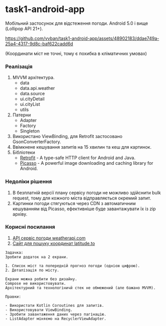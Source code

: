 # task1-android-app

Мобільний застосунок для відстеження погоди. Android 5.0 і вище (Lollipop API 21+).

https://github.com/vvban/task1-android-app/assets/48902183/ddae749a-25a4-4317-9d8c-baf622cadd6d

(Координати міст не точні, тому є похибка в кліматичних умовах) 

### Реалізація
1. MVVM архітектура.
    - data
    - data.api.weather
    - data.source
    - ui.cityDetail
    - ui.cityList
    - utils
2. Патерни
   - Adapter
   - Factory
   - Singleton
3. Використано ViewBinding, для Retrofit застосовано GsonConverterFactory.
4. Ввімкнене кешування запитів на 15 хвилин та кеш для картинок.
5. Бібліотеки 
   - [Retrofit](https://square.github.io/retrofit/) - A type-safe HTTP client for Android and Java.
   - [Picasso](https://square.github.io/picasso/) - A powerful image downloading and caching library for Android.

### Недоліки рішення
1. В безплатній версії плану сервісу погоди не можливо здійснити bulk request, тому для кожного міста відправляється окремий запит.
2. Картинки погоди стягуються через CDN з автоматичним кешуванням від Picasso, ефективніше буде завантажувати їх із zip архіву.

### Корисні посилання
1. [API сервіс погоди weatherapi.com](https://www.weatherapi.com/api-explorer.aspx#current)
2. [Сайт для пошуку координат latitude.to](https://latitude.to/map/ua/ukraine/regions)

```
Задачка:
Зробити додаток на 2 екрани.

1. Список міст та попередній прогноз погоди (однією цифрою).
2. Деталізація по місту.

Екрани можна робити без дизайну.
Compose не використовувати.
Архітектурний та технологіничй стек не обмежений (але бажано MVVM).
```

```
Правки:

- Використати Kotlin Coroutines для запитів.
- Використовувати ViewBinding.
- Зробити завантаження даних через пагінацію.
- ListAdapter міняємо на RecyclerViewAdapter.
```
